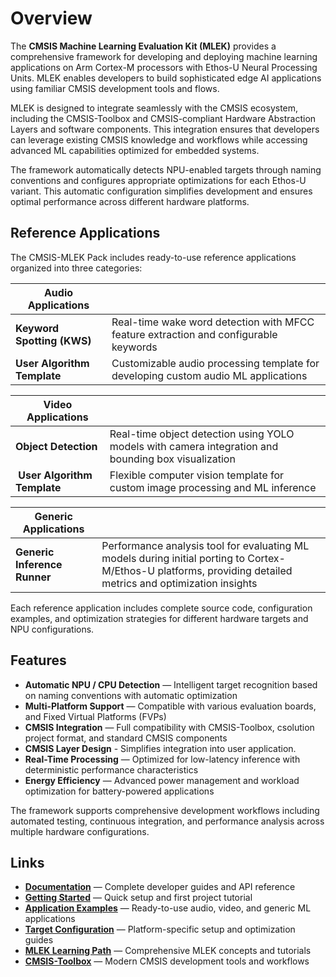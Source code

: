 # Overview

The **CMSIS Machine Learning Evaluation Kit (MLEK)** provides a comprehensive framework for developing and deploying machine learning applications on Arm Cortex-M processors with Ethos-U Neural Processing Units. MLEK enables developers to build sophisticated edge AI applications using familiar CMSIS development tools and flows.

MLEK is designed to integrate seamlessly with the CMSIS ecosystem, including the CMSIS-Toolbox and CMSIS-compliant Hardware Abstraction Layers and software components. This integration ensures that developers can leverage existing CMSIS knowledge and workflows while accessing advanced ML capabilities optimized for embedded systems.

The framework automatically detects NPU-enabled targets through naming conventions and configures appropriate optimizations for each Ethos-U variant. This automatic configuration simplifies development and ensures optimal performance across different hardware platforms.


## Reference Applications

The CMSIS-MLEK Pack includes ready-to-use reference applications organized into three categories:

| Audio Applications    | |
| -|-
| **Keyword Spotting (KWS)** | Real-time wake word detection with MFCC feature extraction and configurable keywords |
| **User Algorithm Template** | Customizable audio processing template for developing custom audio ML applications |

| Video Applications  | |
| -|-
| **Object Detection** | Real-time object detection using YOLO models with camera integration and bounding box visualization |
| **User Algorithm Template** | Flexible computer vision template for custom image processing and ML inference | 

| Generic Applications | |
| - | -
| **Generic Inference Runner** | Performance analysis tool for evaluating ML models during initial porting to Cortex-M/Ethos-U platforms, providing detailed metrics and optimization insights|

Each reference application includes complete source code, configuration examples, and optimization strategies for different hardware targets and NPU configurations.

## Features

- **Automatic NPU / CPU Detection** — Intelligent target recognition based on naming conventions with automatic optimization
- **Multi-Platform Support** — Compatible with various evaluation boards, and Fixed Virtual Platforms (FVPs)
- **CMSIS Integration** — Full compatibility with CMSIS-Toolbox, csolution project format, and standard CMSIS components
- **CMSIS Layer Design** - Simplifies integration into user application. 
- **Real-Time Processing** — Optimized for low-latency inference with deterministic performance characteristics
- **Energy Efficiency** — Advanced power management and workload optimization for battery-powered applications

The framework supports comprehensive development workflows including automated testing, continuous integration, and performance analysis across multiple hardware configurations.

## Links

- **[Documentation](../documentation/)** — Complete developer guides and API reference
- **[Getting Started](../documentation/getting-started.md)** — Quick setup and first project tutorial  
- **[Application Examples](../template/)** — Ready-to-use audio, video, and generic ML applications
- **[Target Configuration](../documentation/targets/)** — Platform-specific setup and optimization guides
- **[MLEK Learning Path](https://learn.arm.com/learning-paths/embedded-and-microcontrollers/mlek/)** — Comprehensive MLEK concepts and tutorials
- **[CMSIS-Toolbox](https://github.com/Open-CMSIS-Pack/cmsis-toolbox)** — Modern CMSIS development tools and workflows


